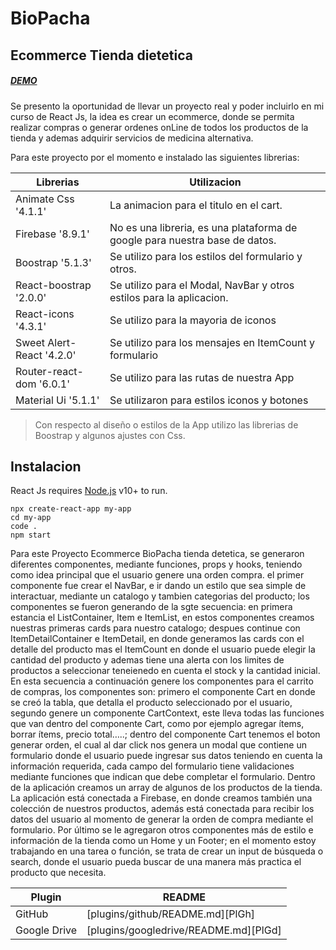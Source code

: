 # BioPacha
## Ecommerce Tienda dietetica 

##### [DEMO](https://biopachatiendadetetica.netlify.app/)

Se presento la oportunidad de llevar un proyecto real y poder incluirlo en mi curso de React Js, la idea es crear un ecommerce, donde se permita realizar compras o generar ordenes onLine de todos los productos de la tienda y ademas adquirir servicios de medicina alternativa.

Para este proyecto por el momento e instalado las siguientes librerias:

| Librerias  | Utilizacion |
| ------ | ------ |
| Animate Css '4.1.1' | La animacion para el titulo en el cart.  |
| Firebase '8.9.1' | No es una libreria, es una plataforma de google para nuestra base de datos.|
| Boostrap '5.1.3' | Se utilizo para los estilos del formulario y otros. |
| React-boostrap '2.0.0' |Se utilizo para el Modal, NavBar y otros estilos para la aplicacion.|
| React-icons '4.3.1' | Se utilizo para la mayoria de iconos |
| Sweet Alert-React '4.2.0' | Se utilizo para los mensajes en ItemCount y formulario |
| Router-react-dom '6.0.1'| Se utilizo para las rutas de nuestra App |
| Material Ui '5.1.1' | Se utilizaron para estilos iconos y botones |

> Con respecto al diseño o estilos de la App
> utilizo las librerias de Boostrap y algunos
> ajustes con Css. 

## Instalacion

React Js requires [Node.js](https://nodejs.org/es/) v10+ to run.

```
npx create-react-app my-app
cd my-app
code .
npm start
```

Para este Proyecto Ecommerce BioPacha tienda detetica, se generaron diferentes componentes, mediante funciones, props y hooks, teniendo como idea principal que el usuario genere una orden compra. el primer componente fue crear el NavBar, e ir dando un estilo que sea simple de interactuar, mediante un catalogo y tambien categorias del producto; los componentes se fueron generando de la sgte secuencia: en primera estancia el ListContainer, Item e ItemList, en estos componentes creamos nuestras primeras cards para nuestro catalogo; despues continue con ItemDetailContainer e ItemDetail, en donde generamos las cards con el detalle del producto mas el ItemCount en donde el usuario puede elegir la cantidad del producto y ademas tiene una alerta con los limites de productos a seleccionar teneienedo en cuenta el stock y la cantidad inicial. En esta secuencia a continuación genere los componentes para el carrito de compras, los componentes son: primero el componente Cart en donde se creó la tabla, que detalla el producto seleccionado por el usuario, segundo genere un componente CartContext, este lleva todas las funciones que van dentro del componente Cart, como por ejemplo agregar ítems, borrar ítems, precio total…..; dentro del componente Cart tenemos el boton generar orden, el cual al dar click nos genera un modal que contiene un formulario donde el usuario puede ingresar sus datos teniendo en cuenta la información requerida, cada campo del formulario tiene validaciones mediante funciones que indican que debe completar el formulario. Dentro de la aplicación creamos un array de algunos de los productos de la tienda. La aplicación está conectada a Firebase, en donde creamos también una colección de nuestros productos, además está conectada para recibir los datos del usuario al momento de generar la orden de compra mediante el formulario. Por último se le agregaron otros componentes más de estilo e información de la tienda como un Home y un Footer; en el momento estoy trabajando en una tarea o función, se trata de crear un input de búsqueda o search, donde el usuario pueda buscar de una manera más practica el producto que necesita.   


| Plugin | README |
| ------ | ------ |
| GitHub | [plugins/github/README.md][PlGh] |
| Google Drive | [plugins/googledrive/README.md][PlGd] |
